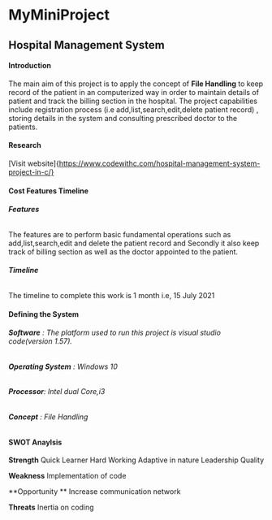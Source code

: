 # MyMiniProject

## **Hospital Management System**

#### Introduction 
The main aim  of this project is to apply the concept of  **File Handling** to keep record of the patient in an computerized way in order to maintain details of patient and track the billing section in the hospital.
The project capabilities include registration process (i.e add,list,search,edit,delete patient record) , storing details in the system and consulting prescribed doctor to the patients.

#### Research 
[Visit website]{https://www.codewithc.com/hospital-management-system-project-in-c/}

#### Cost Features Timeline

###### **Features**
The features are to perform basic fundamental operations such as add,list,search,edit and delete the patient record and Secondly it also keep track of billing section as well as the doctor appointed to the patient.

###### **Timeline**
The timeline to complete this work is 1 month i.e, 15 July 2021


#### Defining the System

###### **Software** :  The platform  used to run  this project is visual studio code(version 1.57).
###### **Operating System** :  Windows 10
###### **Processor**: Intel dual Core,i3
###### **Concept** :  File Handling


#### SWOT Anaylsis

**Strength**
Quick Learner
Hard Working
Adaptive in nature
Leadership Quality

**Weakness**
Implementation of code

**Opportunity **
Increase communication network


**Threats**
Inertia on coding



